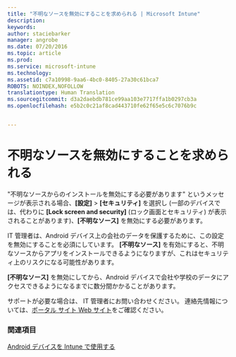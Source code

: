 ```yaml
---
title: "不明なソースを無効にすることを求められる | Microsoft Intune"
description: 
keywords: 
author: staciebarker
manager: angrobe
ms.date: 07/20/2016
ms.topic: article
ms.prod: 
ms.service: microsoft-intune
ms.technology: 
ms.assetid: c7a10998-9aa6-4bc0-8405-27a30c61bca7
ROBOTS: NOINDEX,NOFOLLOW
translationtype: Human Translation
ms.sourcegitcommit: d3a2daebdb781ce99aa103e7717ffa1b0297cb3a
ms.openlocfilehash: e5b2c0c21af8cad443710fe62f65e5c6c7076b9c


---
```


# 不明なソースを無効にすることを求められる

"不明なソースからのインストールを無効にする必要があります" というメッセージが表示される場合、**[設定]** > **[セキュリティ]** を選択し (一部のデバイスでは、代わりに **[Lock screen and security]** (ロック画面とセキュリティ) が表示されることがあります)、**[不明なソース]** を無効にする必要があります。

IT 管理者は、Android デバイス上の会社のデータを保護するために、この設定を無効にすることを必須にしています。 **[不明なソース]** を有効にすると、不明なソースからアプリをインストールできるようになりますが、これはセキュリティ上のリスクになる可能性があります。

**[不明なソース]** を無効にしてから、Android デバイスで会社や学校のデータにアクセスできるようになるまでに数分間かかることがあります。

サポートが必要な場合は、 IT 管理者にお問い合わせください。 連絡先情報については、[ポータル サイト Web サイト](http://portal.manage.microsoft.com)をご確認ください。

### 関連項目
[Android デバイスを Intune で使用する](using-your-android-device-with-intune.md)



<!--HONumber=Aug16_HO4-->


